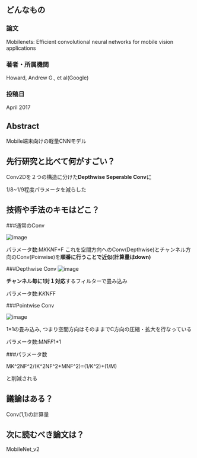 
## どんなもの

### 論文
Mobilenets: Efficient convolutional neural networks for mobile vision applications



### 著者・所属機関
Howard, Andrew G., et al(Google)


### 投稿日
April 2017


## Abstract
Mobile端末向けの軽量CNNモデル

## 先行研究と比べて何がすごい？
Conv2Dを２つの構造に分けた**Depthwise Seperable Conv**に

1/8~1/9程度パラメータを減らした


## 技術や手法のキモはどこ？
###通常のConv

![image](https://user-images.githubusercontent.com/57211829/81260323-c2fa2180-9074-11ea-9c9a-5da12db2f21b.png)

パラメータ数:M*K*K*N*F*F
これを空間方向へのConv(Depthwise)とチャンネル方向のConv(Poinwise)を**順番に行うことで近似(計算量はdown)**

###Depthwise Conv
![image](https://user-images.githubusercontent.com/57211829/81260590-44ea4a80-9075-11ea-9772-8cf104ec8fae.png)

**チャンネル毎に1対１対応**するフィルターで畳み込み

パラメータ数:K*K*N*F*F

###Pointwise Conv

![image](https://user-images.githubusercontent.com/57211829/81260707-87138c00-9075-11ea-9698-62562d337d8b.png)

1*1の畳み込み, つまり空間方向はそのままでC方向の圧縮・拡大を行なっている

パラメータ数:M*N*F*F*1*1

###パラメータ数

MK^2NF^2/(K^2NF^2+MNF^2)=(1/K^2)+(1/M)

と削減される

## 議論はある？
Conv(1,1)の計算量
## 次に読むべき論文は？
MobileNet_v2
